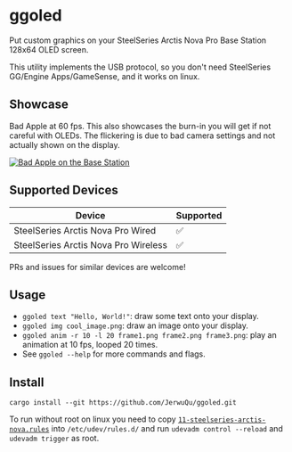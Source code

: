 # ggoled

Put custom graphics on your SteelSeries Arctis Nova Pro Base Station 128x64 OLED screen.

This utility implements the USB protocol, so you don't need SteelSeries GG/Engine Apps/GameSense, and it works on linux.

## Showcase

Bad Apple at 60 fps.
This also showcases the burn-in you will get if not careful with OLEDs. The flickering is due to bad camera settings and not actually shown on the display.

[![Bad Apple on the Base Station](http://img.youtube.com/vi/k51zNrMLti4/0.jpg)](http://www.youtube.com/watch?v=k51zNrMLti4 "Bad Apple on a SteelSeries Arctis Nova Pro Wireless Base Station")

## Supported Devices

| Device                               | Supported |
| ------------------------------------ | --------- |
| SteelSeries Arctis Nova Pro Wired    | ✅        |
| SteelSeries Arctis Nova Pro Wireless | ✅        |

PRs and issues for similar devices are welcome!

## Usage

- `ggoled text "Hello, World!"`: draw some text onto your display.
- `ggoled img cool_image.png`: draw an image onto your display.
- `ggoled anim -r 10 -l 20 frame1.png frame2.png frame3.png`: play an animation at 10 fps, looped 20 times.
- See `ggoled --help` for more commands and flags.

## Install

`cargo install --git https://github.com/JerwuQu/ggoled.git`

To run without root on linux you need to copy [`11-steelseries-arctis-nova.rules`](https://github.com/JerwuQu/ggoled/blob/master/11-steelseries-arctis-nova.rules) into `/etc/udev/rules.d/` and run `udevadm control --reload` and `udevadm trigger` as root.
